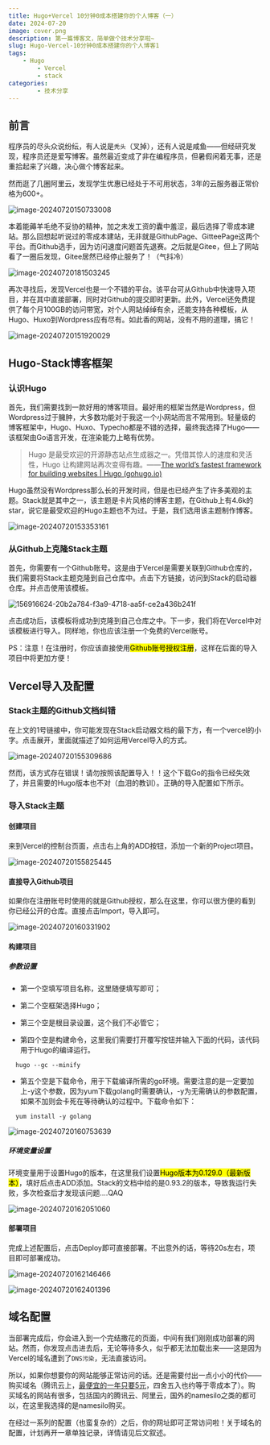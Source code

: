 ```yaml
---
title: Hugo+Vercel 10分钟0成本搭建你的个人博客（一）
date: 2024-07-20
image: cover.png
description: 第一篇博客文，简单做个技术分享啦~
slug: Hugo-Vercel-10分钟0成本搭建你的个人博客1
tags: 
    - Hugo
        - Vercel
        - stack
categories:
        - 技术分享
---
```


## 前言

程序员的尽头众说纷纭，有人说是`秃头`（叉掉），还有人说是咸鱼——但经研究发现，程序员还是爱写博客。虽然最近变成了非在编程序员，但暑假闲着无事，还是重拾起来了兴趣，决心做个博客起来。

然而逛了几圈阿里云，发现学生优惠已经处于不可用状态，3年的云服务器正常价格为600+。

![image-20240720150733008](image-20240720150733008.png)

本着能薅羊毛绝不妥协的精神，加之未发工资的囊中羞涩，最后选择了零成本建站。那么回想起听说过的零成本建站，无非就是GithubPage、GitteePage这两个平台。而Github选手，因为访问速度问题首先退赛。之后就是Gitee，但上了网站看了一圈后发现，Gitee居然已经停止服务了！（气抖冷）

![image-20240720181503245](image-20240720181503245.png)

再次寻找后，发现Vercel也是一个不错的平台。该平台可从Github中快速导入项目，并在其中直接部署，同时对Github的提交即时更新。此外，Vercel还免费提供了每个月100GB的访问带宽，对个人网站绰绰有余，还能支持各种模板，从Hugo、Huxo到Wordpress应有尽有。如此香的网站，没有不用的道理，搞它！

![image-20240720151920029](image-20240720151920029.png)

## Hugo-Stack博客框架

### 认识Hugo

首先，我们需要找到一款好用的博客项目。最好用的框架当然是Wordpress，但Wordpress过于臃肿，大多数功能对于我这一个小网站而言不常用到。轻量级的博客框架中，Hugo、Huxo、Typecho都是不错的选择，最终我选择了Hugo——该框架由Go语言开发，在渲染能力上略有优势。

> Hugo 是最受欢迎的开源静态站点生成器之一。凭借其惊人的速度和灵活性，Hugo 让构建网站再次变得有趣。——[The world’s fastest framework for building websites | Hugo (gohugo.io)](https://gohugo.io/)

Hugo虽然没有Wordpress那么长的开发时间，但是也已经产生了许多美观的主题。Stack就是其中之一，该主题是卡片风格的博客主题，在Github上有4.6k的star，说它是最受欢迎的Hugo主题也不为过。于是，我们选用该主题制作博客。

![image-20240720153353161](image-20240720153353161.png)

### 从Github上克隆Stack主题

首先，你需要有一个Github账号。这是由于Vercel是需要关联到Github仓库的，我们需要将Stack主题克隆到自己仓库中。点击下方链接，访问到Stack的启动器仓库。并点击使用该模板。

![156916624-20b2a784-f3a9-4718-aa5f-ce2a436b241f](156916624-20b2a784-f3a9-4718-aa5f-ce2a436b241f.png)

[1]: https://github.com/CaiJimmy/hugo-theme-stack-starter	"Stack主题启动器"

点击成功后，该模板将成功到克隆到自己仓库之中。下一步，我们将在Vercel中对该模板进行导入。同样地，你也应该注册一个免费的Vercel账号。

PS：注意！在注册时，你应该直接使用<mark>Github账号授权注册</mark>，这样在后面的导入项目中将更加方便！

## Vercel导入及配置

### Stack主题的Github文档纠错

在上文的1号链接中，你可能发现在Stack启动器文档的最下方，有一个vercel的小字。点击展开，里面就描述了如何运用Vercel导入的方式。

![image-20240720155309686](image-20240720155309686.png)

然而，该方式存在错误！请勿按照该配置导入！！这个下载Go的指令已经失效了，并且需要的Hugo版本也不对（血泪的教训）。正确的导入配置如下所示。

### 导入Stack主题

#### 创建项目

来到Vercel的控制台页面，点击右上角的ADD按钮，添加一个新的Project项目。

![image-20240720155825445](image-20240720155825445.png)

#### 直接导入Github项目

如果你在注册账号时使用的就是Github授权，那么在这里，你可以很方便的看到你已经公开的仓库。直接点击Import，导入即可。

![image-20240720160331902](image-20240720160331902.png)

#### 构建项目

##### 参数设置

- 第一个空填写项目名称，这里随便填写即可；

- 第二个空框架选择Hugo；

- 第三个空是根目录设置，这个我们不必管它；

- 第四个空是构建命令，这里我们需要打开覆写按钮并输入下面的代码，该代码用于Hugo的编译运行。

```
  hugo --gc --minify 
```

- 第五个空是下载命令，用于下载编译所需的go环境。需要注意的是一定要加上-y这个参数，因为yum下载golang时需要确认，-y为无需确认的参数配置，如果不加则会卡死在等待确认的过程中。下载命令如下：

```
  yum install -y golang
```

![image-20240720160753639](image-20240720160753639.png)

##### 环境变量设置

环境变量用于设置Hugo的版本，在这里我们设置<mark>Hugo版本为0.129.0（最新版本）</mark>，填好后点击ADD添加。Stack的文档中给的是0.93.2的版本，导致我运行失败，多次检查后才发现该问题....QAQ

![image-20240720162051060](image-20240720162051060.png)

#### 部署项目

完成上述配置后，点击Deploy即可直接部署。不出意外的话，等待20s左右，项目即可部署成功。

![image-20240720162146466](image-20240720162146466.png)

![image-20240720162401396](image-20240720162401396.png)

## 域名配置

当部署完成后，你会进入到一个完结撒花的页面，中间有我们刚刚成功部署的网站。然而，你发现点击进去后，无论等待多久，似乎都无法加载出来——这是因为Vercel的域名遭到了`DNS污染`，无法直接访问。

所以，如果你想要你的网站能够正常访问的话。还是需要付出一点小小的代价——购买域名（腾讯云上，<u>最便宜的一年只要5元</u>，四舍五入也约等于零成本了）。购买域名的网站有很多，包括国内的腾讯云、阿里云，国外的namesilo之类的都可以，在这里我选择的是namesilo购买。

[2]: https://www.namesilo.com/	"namesilo域名购买网站"

在经过一系列的配置（也蛮复杂的）之后，你的网址即可正常访问啦！关于域名的配置，计划再开一章单独记录，详情请见后文叙述。
